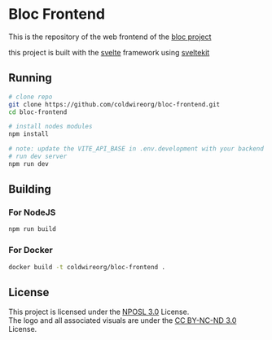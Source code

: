 # Bloc Frontend

This is the repository of the web frontend of the [bloc project](https://github.com/coldwireorg/bloc)

this project is built with the [svelte](https://svelte.dev/) framework using [sveltekit](https://kit.svelte.dev/)

## Running

```bash
# clone repo
git clone https://github.com/coldwireorg/bloc-frontend.git
cd bloc-frontend

# install nodes modules
npm install

# note: update the VITE_API_BASE in .env.development with your backend address
# run dev server
npm run dev
```

## Building

### For NodeJS

```bash
npm run build
```

### For Docker

```bash
docker build -t coldwireorg/bloc-frontend .
```

## License

This project is licensed under the [NPOSL 3.0](https://opensource.org/licenses/NPOSL-3.0) License.<br>
The logo and all associated visuals are under the [CC BY-NC-ND 3.0](https://creativecommons.org/licenses/by-nc-nd/3.0/) License.
